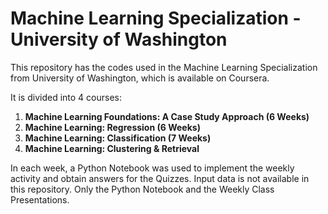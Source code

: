 # Machine Learning Specialization - University of Washington

This repository has the codes used in the Machine Learning Specialization from University of Washington, which is available on Coursera.

It is divided into 4 courses:

1. **Machine Learning Foundations: A Case Study Approach (6 Weeks)**
2. **Machine Learning: Regression (6 Weeks)**
3. **Machine Learning: Classification (7 Weeks)**
4. **Machine Learning: Clustering & Retrieval**

In each week, a Python Notebook was used to implement the weekly activity and obtain answers for the Quizzes. Input data is not available in this repository. Only the Python Notebook and the Weekly Class Presentations.
